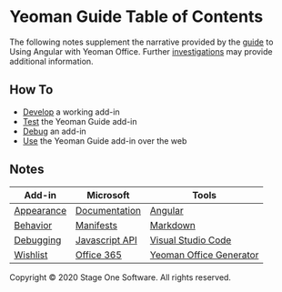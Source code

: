 # Yeoman Guide Table of Contents

The following notes supplement the narrative provided by the [guide](Guide.md)  to Using Angular with Yeoman Office.   Further [investigations](Todo.md) may provide additional information.

## How To

- [Develop](HowTo/Develop.md) a working add-in
- [Test](HowTo/Test.md) the Yeoman Guide add-in
- [Debug](HowTo/Debug.md) an add-in 
- [Use](HowTo/Use.md) the Yeoman Guide add-in over the web

## Notes

| Add-in                                 | Microsoft                                | Tools                                      |
|----------------------------------------|------------------------------------------|--------------------------------------------|
| [Appearance](Issues/Appearance.md)     | [Documentation](Issues/Documentation.md) | [Angular](Tools/Angular.md)                |
| [Behavior](Issues/Behavior.md)         | [Manifests](Issues/Manifest.md)          | [Markdown](Tools/Markdown.md)              |
| [Debugging](Issues/Debugging.md)       | [Javascript API](Issues/API.md)          | [Visual Studio Code](VisualStudio.md)      |
| [Wishlist](Issues/Wishlist.md)         | [Office 365](Tools/Office365.md)         | [Yeoman Office Generator](Tools/Yeoman.md) |


Copyright &copy; 2020 Stage One Software.  All rights reserved.
